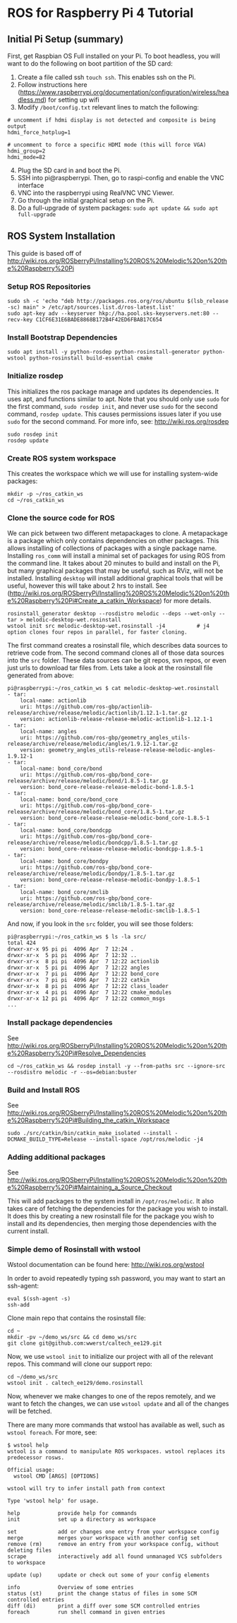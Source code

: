# ROS for Raspberry Pi 4 Tutorial

## Initial Pi Setup (summary)

First, get Raspbian OS Full installed on your Pi. To boot headless, you will want to do the following on boot partition of the SD card:

1) Create a file called ssh `touch ssh`. This enables ssh on the Pi.
2) Follow instructions here (https://www.raspberrypi.org/documentation/configuration/wireless/headless.md) for setting up wifi
3) Modify `/boot/config.txt` relevant lines to match the following:

```
# uncomment if hdmi display is not detected and composite is being output
hdmi_force_hotplug=1

# uncomment to force a specific HDMI mode (this will force VGA)
hdmi_group=2
hdmi_mode=82
```
4) Plug the SD card in and boot the Pi.
5) SSH into pi@raspberrypi. Then, go to raspi-config and enable the VNC interface
6) VNC into the raspberrypi using RealVNC VNC Viewer.
7) Go through the initial graphical setup on the Pi.
8) Do a full-upgrade of system packages: `sudo apt update && sudo apt full-upgrade`

## ROS System Installation

This guide is based off of http://wiki.ros.org/ROSberryPi/Installing%20ROS%20Melodic%20on%20the%20Raspberry%20Pi

### Setup ROS Repositories

```
sudo sh -c 'echo "deb http://packages.ros.org/ros/ubuntu $(lsb_release -sc) main" > /etc/apt/sources.list.d/ros-latest.list'
sudo apt-key adv --keyserver hkp://ha.pool.sks-keyservers.net:80 --recv-key C1CF6E31E6BADE8868B172B4F42ED6FBAB17C654
```

### Install Bootstrap Dependencies

```
sudo apt install -y python-rosdep python-rosinstall-generator python-wstool python-rosinstall build-essential cmake
```

### Initialize rosdep

This initializes the ros package manage and updates its dependencies. It uses apt, and functions similar to apt. Note that you should only use `sudo` for the first command, `sudo rosdep init`, and never use `sudo` for the second command, `rosdep update`. This causes permissions issues later if you use `sudo` for the second command. For more info, see: http://wiki.ros.org/rosdep 

```
sudo rosdep init
rosdep update
```

### Create ROS system workspace

This creates the workspace which we will use for installing system-wide packages:

```
mkdir -p ~/ros_catkin_ws
cd ~/ros_catkin_ws
```

### Clone the source code for ROS

We can pick between two different metapackages to clone. A metapackage is a package which only contains dependencies on other packages. This allows installing of collections of packages with a single package name. Installing `ros_comm` will install a minimal set of packages for using ROS from the command line. It takes about 20 minutes to build and install on the Pi, but many graphical packages that may be useful, such as RViz, will not be installed. Installing `desktop` will install additional graphical tools that will be useful, however this will take about 2 hrs to install. See (http://wiki.ros.org/ROSberryPi/Installing%20ROS%20Melodic%20on%20the%20Raspberry%20Pi#Create_a_catkin_Workspace) for more details.

```
rosinstall_generator desktop --rosdistro melodic --deps --wet-only --tar > melodic-desktop-wet.rosinstall
wstool init src melodic-desktop-wet.rosinstall -j4          # j4 option clones four repos in parallel, for faster cloning.
```

The first command creates a rosinstall file, which describes data sources to retrieve code from. The second command clones all of those data sources into the `src` folder. These data sources can be git repos, svn repos, or even just urls to download tar files from. Lets take a look at the rosinstall file generated from above:

```
pi@raspberrypi:~/ros_catkin_ws $ cat melodic-desktop-wet.rosinstall 
- tar:
    local-name: actionlib
    uri: https://github.com/ros-gbp/actionlib-release/archive/release/melodic/actionlib/1.12.1-1.tar.gz
    version: actionlib-release-release-melodic-actionlib-1.12.1-1
- tar:
    local-name: angles
    uri: https://github.com/ros-gbp/geometry_angles_utils-release/archive/release/melodic/angles/1.9.12-1.tar.gz
    version: geometry_angles_utils-release-release-melodic-angles-1.9.12-1
- tar:
    local-name: bond_core/bond
    uri: https://github.com/ros-gbp/bond_core-release/archive/release/melodic/bond/1.8.5-1.tar.gz
    version: bond_core-release-release-melodic-bond-1.8.5-1
- tar:
    local-name: bond_core/bond_core
    uri: https://github.com/ros-gbp/bond_core-release/archive/release/melodic/bond_core/1.8.5-1.tar.gz
    version: bond_core-release-release-melodic-bond_core-1.8.5-1
- tar:
    local-name: bond_core/bondcpp
    uri: https://github.com/ros-gbp/bond_core-release/archive/release/melodic/bondcpp/1.8.5-1.tar.gz
    version: bond_core-release-release-melodic-bondcpp-1.8.5-1
- tar:
    local-name: bond_core/bondpy
    uri: https://github.com/ros-gbp/bond_core-release/archive/release/melodic/bondpy/1.8.5-1.tar.gz
    version: bond_core-release-release-melodic-bondpy-1.8.5-1
- tar:
    local-name: bond_core/smclib
    uri: https://github.com/ros-gbp/bond_core-release/archive/release/melodic/smclib/1.8.5-1.tar.gz
    version: bond_core-release-release-melodic-smclib-1.8.5-1
```

And now, if you look in the `src` folder, you will see those folders:

```
pi@raspberrypi:~/ros_catkin_ws $ ls -la src/
total 424
drwxr-xr-x 95 pi pi  4096 Apr  7 12:24 .
drwxr-xr-x  5 pi pi  4096 Apr  7 12:32 ..
drwxr-xr-x  8 pi pi  4096 Apr  7 12:22 actionlib
drwxr-xr-x  5 pi pi  4096 Apr  7 12:22 angles
drwxr-xr-x  7 pi pi  4096 Apr  7 12:22 bond_core
drwxr-xr-x  7 pi pi  4096 Apr  7 12:22 catkin
drwxr-xr-x  8 pi pi  4096 Apr  7 12:22 class_loader
drwxr-xr-x  4 pi pi  4096 Apr  7 12:22 cmake_modules
drwxr-xr-x 12 pi pi  4096 Apr  7 12:22 common_msgs
...
```

### Install package dependencies

See http://wiki.ros.org/ROSberryPi/Installing%20ROS%20Melodic%20on%20the%20Raspberry%20Pi#Resolve_Dependencies


```
cd ~/ros_catkin_ws && rosdep install -y --from-paths src --ignore-src --rosdistro melodic -r --os=debian:buster
```

### Build and Install ROS

See http://wiki.ros.org/ROSberryPi/Installing%20ROS%20Melodic%20on%20the%20Raspberry%20Pi#Building_the_catkin_Workspace

```
sudo ./src/catkin/bin/catkin_make_isolated --install -DCMAKE_BUILD_TYPE=Release --install-space /opt/ros/melodic -j4
```

### Adding additional packages

See http://wiki.ros.org/ROSberryPi/Installing%20ROS%20Melodic%20on%20the%20Raspberry%20Pi#Maintaining_a_Source_Checkout

This will add packages to the system install in `/opt/ros/melodic`. It also takes care of fetching the dependencies for the package
you wish to install. It does this by creating a new rosinstall file for the package you wish to install and its dependencies, then
merging those dependencies with the current install.

### Simple demo of Rosinstall with wstool

Wstool documentation can be found here: http://wiki.ros.org/wstool

In order to avoid repeatedly typing ssh password, you may want to start an ssh-agent:

```
eval $(ssh-agent -s)
ssh-add
```

Clone main repo that contains the rosinstall file:

```
cd ~
mkdir -pv ~/demo_ws/src && cd demo_ws/src
git clone git@github.com:wwerst/caltech_ee129.git
```

Now, we use `wstool init` to initialize our project with all of the relevant repos. This command will clone our support repo:

```
cd ~/demo_ws/src
wstool init . caltech_ee129/demo.rosinstall
```

Now, whenever we make changes to one of the repos remotely, and we want to fetch the changes, we can use `wstool update` and all of the changes will be fetched.

There are many more commands that wstool has available as well, such as `wstool foreach`. For more, see:

```
$ wstool help
wstool is a command to manipulate ROS workspaces. wstool replaces its predecessor rosws.

Official usage:
  wstool CMD [ARGS] [OPTIONS]

wstool will try to infer install path from context

Type 'wstool help' for usage.

help         	provide help for commands
init         	set up a directory as workspace

set          	add or changes one entry from your workspace config
merge        	merges your workspace with another config set
remove (rm)   	remove an entry from your workspace config, without deleting files
scrape       	interactively add all found unmanaged VCS subfolders to workspace

update (up)   	update or check out some of your config elements

info         	Overview of some entries
status (st)   	print the change status of files in some SCM controlled entries
diff (di)    	print a diff over some SCM controlled entries
foreach      	run shell command in given entries
```

